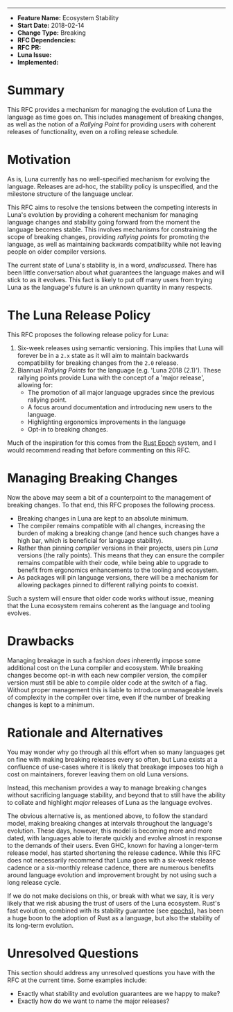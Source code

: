 ___
- **Feature Name:** Ecosystem Stability
- **Start Date:** 2018-02-14
- **Change Type:** Breaking 
- **RFC Dependencies:** 
- **RFC PR:** 
- **Luna Issue:** 
- **Implemented:** 

# Summary
This RFC provides a mechanism for managing the evolution of Luna the language as
time goes on. This includes management of breaking changes, as well as the 
notion of a _Rallying Point_ for providing users with coherent releases of 
functionality, even on a rolling release schedule.

# Motivation
As is, Luna currently has no well-specified mechanism for evolving the language.
Releases are ad-hoc, the stability policy is unspecified, and the milestone 
structure of the language unclear.

This RFC aims to resolve the tensions between the competing interests in Luna's
evolution by providing a coherent mechanism for managing language changes and 
stability going forward from the moment the language becomes stable. This 
involves mechanisms for constraining the scope of breaking changes, providing
_rallying points_ for promoting the language, as well as maintaining backwards
compatibility while not leaving people on older compiler versions. 

The current state of Luna's stability is, in a word, _undiscussed_. There has 
been little conversation about what guarantees the language makes and will stick
to as it evolves. This fact is likely to put off many users from trying Luna as
the language's future is an unknown quantity in many respects. 

# The Luna Release Policy
This RFC proposes the following release policy for Luna:

1. Six-week releases using semantic versioning. This implies that Luna will 
   forever be in a `2.x` state as it will aim to maintain backwards 
   compatibility for breaking changes from the `2.0` release.
2. Biannual _Rallying Points_ for the language (e.g. 'Luna 2018 (2.1)'). These
   rallying points provide Luna with the concept of a 'major release', allowing
   for:
   	- The promotion of all major language upgrades since the previous rallying
   	  point.
   	- A focus around documentation and introducing new users to the language.
   	- Highlighting ergonomics improvements in the language 
   	- Opt-in to breaking changes.

Much of the inspiration for this comes from the
[Rust Epoch](https://github.com/rust-lang/rfcs/blob/master/text/2052-epochs.md)
system, and I would recommend reading that before commenting on this RFC.

# Managing Breaking Changes
Now the above may seem a bit of a counterpoint to the management of breaking 
changes. To that end, this RFC proposes the following process.

- Breaking changes in Luna are kept to an absolute minimum.
- The compiler remains compatible with all changes, increasing the burden of 
  making a breaking change (and hence such changes have a high bar, which is
  beneficial for language stability).
- Rather than pinning _compiler_ versions in their projects, users pin _Luna_ 
  versions (the rally points). This means that they can ensure the compiler 
  remains compatible with their code, while being able to upgrade to benefit 
  from ergonomics enhancements to the tooling and ecosystem.
- As packages will pin language versions, there will be a mechanism for allowing
  packages pinned to different rallying points to coexist.  

Such a system will ensure that older code works without issue, meaning that the
Luna ecosystem remains coherent as the language and tooling evolves. 

# Drawbacks
Managing breakage in such a fashion _does_ inherently impose some additional 
cost on the Luna compiler and ecosystem. While breaking changes become opt-in 
with each new compiler version, the compiler version must still be able to 
compile older code at the switch of a flag. Without proper management this is 
liable to introduce unmanageable levels of complexity in the compiler over time,
even if the number of breaking changes is kept to a minimum. 

# Rationale and Alternatives
You may wonder why go through all this effort when so many languages get on fine
with making breaking releases every so often, but Luna exists at a confluence of
use-cases where it is likely that breakage imposes too high a cost on 
maintainers, forever leaving them on old Luna versions. 

Instead, this mechanism provides a way to manage breaking changes without 
sacrificing language stability, and beyond that to still have the ability to 
collate and highlight _major_ releases of Luna as the language evolves.

The obvious alternative is, as mentioned above, to follow the standard model, 
making breaking changes at intervals throughout the language's evolution. These
days, however, this model is becoming more and more dated, with languages able 
to iterate quickly and evolve almost in response to the demands of their users.
Even GHC, known for having a longer-term release model, has started shortening
the release cadence. While this RFC does not necessarily recommend that Luna 
goes with a six-week release cadence or a six-monthly release cadence, there are
numerous benefits around language evolution and improvement brought by not using
such a long release cycle. 

If we do not make decisions on this, or break with what we say, it is very 
likely that we risk abusing the trust of users of the Luna ecosystem. Rust's 
fast evolution, combined with its stability guarantee (see 
[epochs](https://github.com/rust-lang/rfcs/blob/master/text/2052-epochs.md)), 
has been a huge boon to the adoption of Rust as a language, but also the 
stability of its long-term evolution.

# Unresolved Questions
This section should address any unresolved questions you have with the RFC at 
the current time. Some examples include:

- Exactly what stability and evolution guarantees are we happy to make?
- Exactly how do we want to name the major releases?

